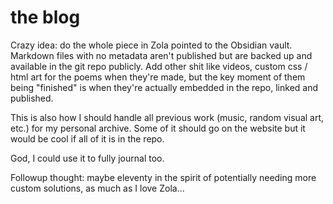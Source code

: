 # the blog

Crazy idea: do the whole piece in Zola pointed to the Obsidian vault. Markdown files with no metadata aren't published but are backed up and available in the git repo publicly. Add other shit like videos, custom css / html art for the poems when they're made, but the key moment of them being "finished" is when they're actually embedded in the repo, linked and published.

This is also how I should handle all previous work (music, random visual art, etc.) for my personal archive. Some of it should go on the website but it would be cool if all of it is in the repo.

God, I could use it to fully journal too.

Followup thought: maybe eleventy in the spirit of potentially needing more custom solutions, as much as I love Zola...
